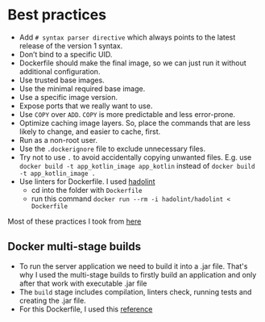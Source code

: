 # Best practices

- Add `# syntax parser directive`  which always points to the latest release
  of the version 1 syntax.
- Don’t bind to a specific UID.
- Dockerfile should make the final image, so we can just run it
  without additional configuration.
- Use trusted base images.
- Use the minimal required base image.
- Use a specific image version.
- Expose ports that we really want to use.
- Use `COPY` over `ADD`. `COPY` is more predictable and less error-prone.
- Optimize caching image layers. So, place the commands that are less likely
  to change, and easier to cache, first.
- Run as a non-root user.
- Use the `.dockerignore` file to exclude unnecessary files.
- Try not to use `.` to avoid accidentally copying unwanted files.
  E.g. use `docker build -t app_kotlin_image app_kotlin` instead of
  `docker build -t app_kotlin_image .`
- Use linters for Dockerfile. I used [hadolint](https://github.com/hadolint/hadolint)
   - cd into the folder with `Dockerfile`
   - run this command `docker run --rm -i hadolint/hadolint < Dockerfile`

Most of these practices I took from [here](https://sysdig.com/blog/dockerfile-best-practices/)

## Docker multi-stage builds

- To run the server application we need to build it into a .jar file.
  That's why I used the multi-stage builds to firstly build an application
  and only after that work with executable .jar
  file
- The `build` stage includes compilation, linters check, running tests
  and creating the .jar file.
- For this Dockerfile, I used this
  [reference](https://codefresh.io/docs/docs/learn-by-example/java/gradle/)
